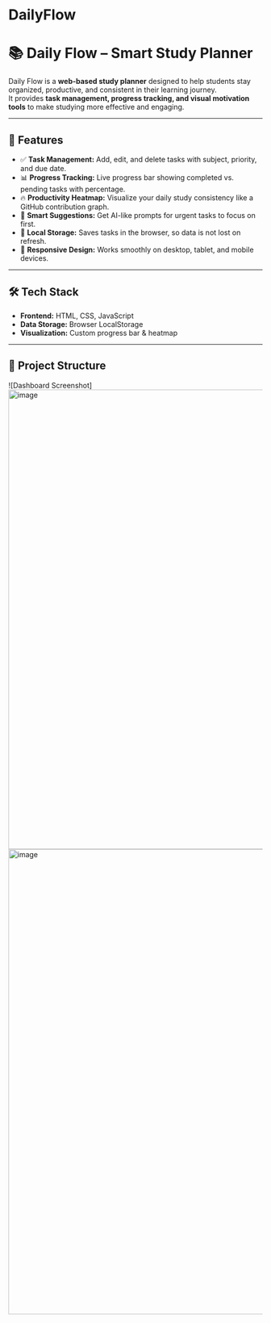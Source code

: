 # DailyFlow
# 📚 Daily Flow – Smart Study Planner  

Daily Flow is a **web-based study planner** designed to help students stay organized, productive, and consistent in their learning journey.  
It provides **task management, progress tracking, and visual motivation tools** to make studying more effective and engaging.  

---

## 🚀 Features  

- ✅ **Task Management:** Add, edit, and delete tasks with subject, priority, and due date.  
- 📊 **Progress Tracking:** Live progress bar showing completed vs. pending tasks with percentage.  
- 🔥 **Productivity Heatmap:** Visualize your daily study consistency like a GitHub contribution graph.  
- 🤖 **Smart Suggestions:** Get AI-like prompts for urgent tasks to focus on first.  
- 💾 **Local Storage:** Saves tasks in the browser, so data is not lost on refresh.  
- 📱 **Responsive Design:** Works smoothly on desktop, tablet, and mobile devices.  

---

## 🛠️ Tech Stack  

- **Frontend:** HTML, CSS, JavaScript  
- **Data Storage:** Browser LocalStorage  
- **Visualization:** Custom progress bar & heatmap  

---

## 📂 Project Structure  
![Dashboard Screenshot]
<img width="1352" height="911" alt="image" src="https://github.com/user-attachments/assets/44950fcc-f520-4ed3-bea3-a6460d582ed0" />
<img width="1018" height="922" alt="image" src="https://github.com/user-attachments/assets/5504f5f5-e5ef-4d49-8f98-7b5881a5fafe" />

